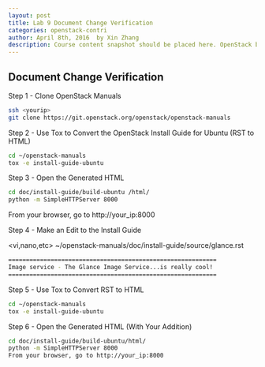```yaml
---
layout: post
title: Lab 9 Document Change Verification
categories: openstack-contri
author: April 8th, 2016  by Xin Zhang
description: Course content snapshot should be placed here. OpenStack began in 2010 as a joint project of Rackspace Hosting and NASA.
---
```


## Document Change Verification

Step 1 - Clone OpenStack Manuals

```sh
ssh <yourip>
git clone https://git.openstack.org/openstack/openstack-manuals
```

Step 2 - Use Tox to Convert the OpenStack Install Guide for Ubuntu (RST to HTML)

```sh
cd ~/openstack-manuals
tox -e install-guide-ubuntu
```

Step 3 - Open the Generated HTML

```sh
cd doc/install-guide/build-ubuntu /html/
python -m SimpleHTTPServer 8000
```

From your browser, go to http://your_ip:8000

Step 4 - Make an Edit to the Install Guide

<vi,nano,etc> ~/openstack-manuals/doc/install-guide/source/glance.rst

```sh
===========================================================
Image service - The Glance Image Service...is really cool!
===========================================================
```

Step 5 - Use Tox to Convert RST to HTML

```sh
cd ~/openstack-manuals
tox -e install-guide-ubuntu
```

Step 6 - Open the Generated HTML (With Your Addition)

```sh
cd doc/install-guide/build-ubuntu/html/
python -m SimpleHTTPServer 8000
From your browser, go to http://your_ip:8000
```
